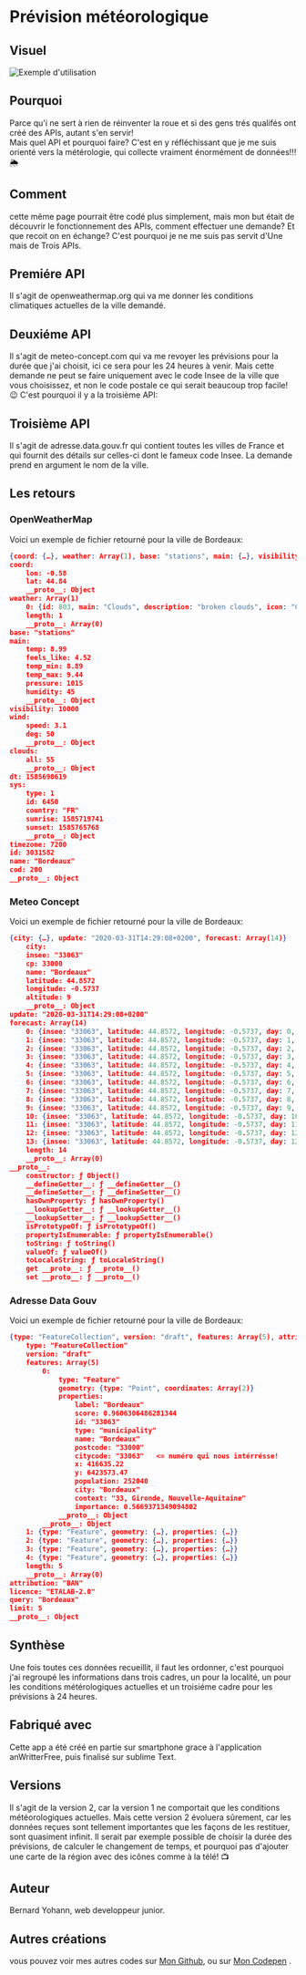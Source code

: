 # Prévision météorologique

## Visuel

![Exemple d'utilisation](https://github.com/Yohber/Weather/blob/master/weather.png "Ma petite appli météo")

## Pourquoi

Parce qu'i ne sert à rien de réinventer la roue et si des gens trés qualifés ont créé des APIs, autant s'en servir!  
Mais quel API et pourquoi faire? C'est en y réfléchissant que je me suis orienté vers la métérologie, qui collecte vraiment énormément de données!!! &#x1F326;&#xFE0F;

## Comment

cette même page pourrait être codé plus simplement, mais mon but était de découvrir le fonctionnement des APIs, comment effectuer une demande? Et que recoit on en échange? C'est pourquoi je ne me suis pas servit d'Une mais de Trois APIs.

## Premiére API

Il s'agit de openweathermap.org qui va me donner les conditions climatiques actuelles de la ville demandé.

## Deuxiéme API

Il s'agit de meteo-concept.com qui va me revoyer les prévisions pour la durée que j'ai choisit, ici ce sera pour les 24 heures à venir. Mais cette demande ne peut se faire uniquement avec le code Insee de la ville que vous choisissez, et non le code postale ce qui serait beaucoup trop facile! &#x1F609; C'est pourquoi il y a la troisième API:

## Troisième API

Il s'agit de adresse.data.gouv.fr qui contient toutes les villes de France et qui fournit des détails sur celles-ci dont le fameux code Insee.
La demande prend en argument le nom de la ville.

## Les retours

### OpenWeatherMap

Voici un exemple de fichier retourné pour la ville de Bordeaux:

```json
{coord: {…}, weather: Array(1), base: "stations", main: {…}, visibility: 10000, …}
coord:
	lon: -0.58
	lat: 44.84
	__proto__: Object
weather: Array(1)
	0: {id: 803, main: "Clouds", description: "broken clouds", icon: "04n"}
	length: 1
	__proto__: Array(0)
base: "stations"
main:
	temp: 8.99
	feels_like: 4.52
	temp_min: 8.89
	temp_max: 9.44
	pressure: 1015
	humidity: 45
	__proto__: Object
visibility: 10000
wind:
	speed: 3.1
	deg: 50
	__proto__: Object
clouds:
	all: 55
	__proto__: Object
dt: 1585698619
sys:
	type: 1
	id: 6450
	country: "FR"
	sunrise: 1585719741
	sunset: 1585765768
	__proto__: Object
timezone: 7200
id: 3031582
name: "Bordeaux"
cod: 200
__proto__: Object
```

### Meteo Concept

Voici un exemple de fichier retourné pour la ville de Bordeaux:

```json
{city: {…}, update: "2020-03-31T14:29:08+0200", forecast: Array(14)}
	city:
	insee: "33063"
	cp: 33000
	name: "Bordeaux"
	latitude: 44.8572
	longitude: -0.5737
	altitude: 9
	__proto__: Object
update: "2020-03-31T14:29:08+0200"
forecast: Array(14)
	0: {insee: "33063", latitude: 44.8572, longitude: -0.5737, day: 0, datetime: "2020-04-01T02:00:00+0200", …}
	1: {insee: "33063", latitude: 44.8572, longitude: -0.5737, day: 1, datetime: "2020-04-02T02:00:00+0200", …}
	2: {insee: "33063", latitude: 44.8572, longitude: -0.5737, day: 2, datetime: "2020-04-03T02:00:00+0200", …}
	3: {insee: "33063", latitude: 44.8572, longitude: -0.5737, day: 3, datetime: "2020-04-04T02:00:00+0200", …}
	4: {insee: "33063", latitude: 44.8572, longitude: -0.5737, day: 4, datetime: "2020-04-05T02:00:00+0200", …}
	5: {insee: "33063", latitude: 44.8572, longitude: -0.5737, day: 5, datetime: "2020-04-06T02:00:00+0200", …}
	6: {insee: "33063", latitude: 44.8572, longitude: -0.5737, day: 6, datetime: "2020-04-07T02:00:00+0200", …}
	7: {insee: "33063", latitude: 44.8572, longitude: -0.5737, day: 7, datetime: "2020-04-08T02:00:00+0200", …}
	8: {insee: "33063", latitude: 44.8572, longitude: -0.5737, day: 8, datetime: "2020-04-09T02:00:00+0200", …}
	9: {insee: "33063", latitude: 44.8572, longitude: -0.5737, day: 9, datetime: "2020-04-10T02:00:00+0200", …}
	10: {insee: "33063", latitude: 44.8572, longitude: -0.5737, day: 10, datetime: "2020-04-11T02:00:00+0200", …}
	11: {insee: "33063", latitude: 44.8572, longitude: -0.5737, day: 11, datetime: "2020-04-12T02:00:00+0200", …}
	12: {insee: "33063", latitude: 44.8572, longitude: -0.5737, day: 12, datetime: "2020-04-13T02:00:00+0200", …}
	13: {insee: "33063", latitude: 44.8572, longitude: -0.5737, day: 12, datetime: "2020-04-13T02:00:00+0200", …}
	length: 14
	__proto__: Array(0)
__proto__:
	constructor: ƒ Object()
	__defineGetter__: ƒ __defineGetter__()
	__defineSetter__: ƒ __defineSetter__()
	hasOwnProperty: ƒ hasOwnProperty()
	__lookupGetter__: ƒ __lookupGetter__()
	__lookupSetter__: ƒ __lookupSetter__()
	isPrototypeOf: ƒ isPrototypeOf()
	propertyIsEnumerable: ƒ propertyIsEnumerable()
	toString: ƒ toString()
	valueOf: ƒ valueOf()
	toLocaleString: ƒ toLocaleString()
	get __proto__: ƒ __proto__()
	set __proto__: ƒ __proto__()
```

### Adresse Data Gouv

Voici un exemple de fichier retourné pour la ville de Bordeaux:

```json
{type: "FeatureCollection", version: "draft", features: Array(5), attribution: "BAN", licence: "ETALAB-2.0", …}
	type: "FeatureCollection"
	version: "draft"
	features: Array(5)
		0:
			type: "Feature"
			geometry: {type: "Point", coordinates: Array(2)}
			properties:
				label: "Bordeaux"
				score: 0.9606306486281344
				id: "33063"
				type: "municipality"
				name: "Bordeaux"
				postcode: "33000"
				citycode: "33063"   <= numéro qui nous intérrésse!
				x: 416635.22
				y: 6423573.47
				population: 252040
				city: "Bordeaux"
				context: "33, Gironde, Nouvelle-Aquitaine"
				importance: 0.5669371349094802
			__proto__: Object
		__proto__: Object
	1: {type: "Feature", geometry: {…}, properties: {…}}
	2: {type: "Feature", geometry: {…}, properties: {…}}
	3: {type: "Feature", geometry: {…}, properties: {…}}
	4: {type: "Feature", geometry: {…}, properties: {…}}
	length: 5
	__proto__: Array(0)
attribution: "BAN"
licence: "ETALAB-2.0"
query: "Bordeaux"
limit: 5
__proto__: Object
```

## Synthèse

Une fois toutes ces données recueillit, il faut les ordonner, c'est pourquoi j'ai regroupé les informations dans trois cadres, un pour la localité, un pour les conditions métérologiques actuelles et un troisiéme cadre pour les prévisions à 24 heures.

## Fabriqué avec

Cette app a été créé en partie sur smartphone grace à l'application anWritterFree, puis finalisé sur sublime Text.

## Versions

Il s'agit de la version 2, car la version 1 ne comportait que les conditions météorologiques actuelles. Mais cette version 2 évoluera sûrement, car les données reçues sont tellement importantes que les façons de les restituer, sont quasiment infinit. Il serait par exemple possible de choisir la durée des prévisions, de calculer le changement de temps, et pourquoi pas d'ajouter une carte de la région avec des icônes comme à la télé! 	&#x1F4FA;

## Auteur

Bernard Yohann, web developpeur junior.

## Autres créations

vous pouvez voir mes autres codes sur [Mon Github](https://github.com/Yohber "BERNARD Yohann"), ou sur [Mon Codepen](https://codepen.io/Yohber2 "BERNARD Yohann") .